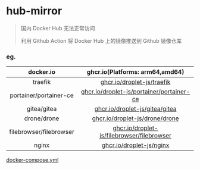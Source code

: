 # hub-mirror

> 国内 Docker Hub 无法正常访问
> 
> 利用 Github Action 将 Docker Hub 上的镜像推送到 Github 镜像仓库

### eg.

|docker.io|ghcr.io(Platforms: arm64,amd64)|
|:---:|:---:|
|traefik|[ghcr.io/droplet-js/traefik](../../pkgs/container/traefik)|
|portainer/portainer-ce|[ghcr.io/droplet-js/portainer/portainer-ce](../../pkgs/container/portainer%2Fportainer-ce)|
|gitea/gitea|[ghcr.io/droplet-js/gitea/gitea](../../pkgs/container/gitea%2Fgitea)|
|drone/drone|[ghcr.io/droplet-js/drone/drone](../../pkgs/container/drone%2Fdrone)|
|filebrowser/filebrowser|[ghcr.io/droplet-js/filebrowser/filebrowser](../../pkgs/container/filebrowser%2Ffilebrowser)|
|nginx|[ghcr.io/droplet-js/nginx](../../pkgs/container/redis)|

[docker-compose.yml](./docker-compose.yml)

